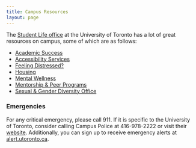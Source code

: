 ```yaml
---
title: Campus Resources
layout: page
---
```


<p>The <a href="http://www.studentlife.utoronto.ca">Student Life office</a> at the University of Toronto has a lot of great resources on campus, some of which are as follows:
<ul>
    <li><a href="http://www.studentlife.utoronto.ca/asc">Academic Success</a></li>
    <li><a href="http://www.studentlife.utoronto.ca/as">Accessibility Services</a></li>
    <li><a href="http://www.studentlife.utoronto.ca/feeling-distressed">Feeling Distressed?</a></li>
    <li><a href="http://www.studentlife.utoronto.ca/hs">Housing</a></li>
    <li><a href="http://www.studentlife.utoronto.ca/feeling-distressed#node-2291">Mental Wellness</a></li>
    <li><a href="http://www.studentlife.utoronto.ca/mpp">Mentorship & Peer Programs</a></li>
    <li><a href="http://sgdo.utoronto.ca/">Sexual & Gender Diversity Office</a></li>
</ul>
</p>
<h3>Emergencies</h3>
<p>For any critical emergency, please call 911. If it is specific to the University of Toronto, consider calling Campus Police at 416-978-2222 or visit their <a href="http://campuspolice.utoronto.ca/">website</a>. Additionally, you can sign up to receive emergency alerts at <a href="http://alert.utoronto.ca/">alert.utoronto.ca</a>.</p>
